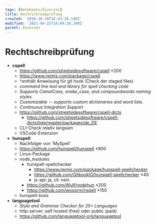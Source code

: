 ```yaml
---
tags: [Notebooks/Diverses]
title: Rechtschreibprüfung
created: '2019-10-19T16:43:28.149Z'
modified: '2021-04-22T16:04:28.290Z'
parent: Diverses
---
```


# Rechtschreibprüfung
- **cspell**
  - https://github.com/streetsidesoftware/cspell *200
  - https://www.npmjs.com/package/cspell
  - ^enthält Anweisung für git hook (Check der staged files)
  - *command line tool and library for spell checking code*
  - *Supports CamelCase, snake_case, and compoundwords naming styles.*
  - *Customizable -- supports custom dictionaries and word lists.*
  - *Continuous Integration Support*
  - https://github.com/streetsidesoftware/cspell-dicts
    - https://github.com/streetsidesoftware/cspell-dicts/tree/master/packages/de_DE
  - CLI-Check relativ langsam
  - VSCode-Extension
- **hunspell**
  - Nachfolger von 'MySpell'
  - https://github.com/hunspell/hunspell *800
  - Linux-Package
  - node_modules
    - hunspell-spellchecker
      - https://www.npmjs.com/package/hunspell-spellchecker
      - https://github.com/GitbookIO/hunspell-spellchecker *40
      - js-api: ja, cli: nein
    - https://github.com/Wulf/nodehun *200
    - https://github.com/wooorm/nspell *150
  - hunspell-tools
- **languagetool**
  - *Style and Grammar Checker for 25+ Languages*
  - http-server; self hosted (free) oder public (paid)
  - https://github.com/languagetool-org/languagetool
